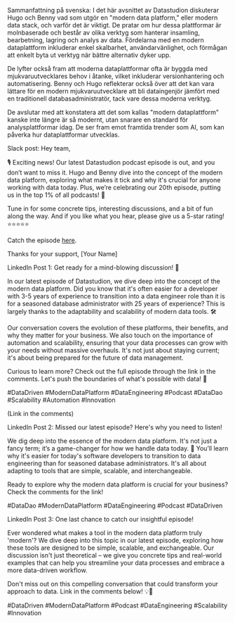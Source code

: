 Sammanfattning på svenska:
I det här avsnittet av Datastudion diskuterar Hugo och Benny vad som utgör en "modern data platform," eller modern data stack, och varför det är viktigt. De pratar om hur dessa plattformar är molnbaserade och består av olika verktyg som hanterar insamling, bearbetning, lagring och analys av data. Fördelarna med en modern dataplattform inkluderar enkel skalbarhet, användarvänlighet, och förmågan att enkelt byta ut verktyg när bättre alternativ dyker upp.

De lyfter också fram att moderna dataplattformar ofta är byggda med mjukvaruutvecklares behov i åtanke, vilket inkluderar versionhantering och automatisering. Benny och Hugo reflekterar också över att det kan vara lättare för en modern mjukvaruutvecklare att bli dataingenjör jämfört med en traditionell databasadministratör, tack vare dessa moderna verktyg.

De avslutar med att konstatera att det som kallas "modern dataplattform" kanske inte längre är så modernt, utan snarare en standard för analysplattformar idag. De ser fram emot framtida trender som AI, som kan påverka hur dataplattformar utvecklas.

Slack post:
Hey team,

🎙️ Exciting news! Our latest Datastudion podcast episode is out, and you don’t want to miss it. Hugo and Benny dive into the concept of the modern data platform, exploring what makes it tick and why it's crucial for anyone working with data today. Plus, we’re celebrating our 20th episode, putting us in the top 1% of all podcasts! 🎉

Tune in for some concrete tips, interesting discussions, and a bit of fun along the way. And if you like what you hear, please give us a 5-star rating! ⭐️⭐️⭐️⭐️⭐️

Catch the episode [here](link-to-podcast).

Thanks for your support,
[Your Name]

LinkedIn Post 1:
Get ready for a mind-blowing discussion! 🚀

In our latest episode of Datastudion, we dive deep into the concept of the modern data platform. Did you know that it's often easier for a developer with 3-5 years of experience to transition into a data engineer role than it is for a seasoned database administrator with 25 years of experience? This is largely thanks to the adaptability and scalability of modern data tools. 🛠️

Our conversation covers the evolution of these platforms, their benefits, and why they matter for your business. We also touch on the importance of automation and scalability, ensuring that your data processes can grow with your needs without massive overhauls. It's not just about staying current; it's about being prepared for the future of data management.

Curious to learn more? Check out the full episode through the link in the comments. Let's push the boundaries of what's possible with data! 💪

#DataDriven #ModernDataPlatform #DataEngineering #Podcast #DataDao #Scalability #Automation #Innovation

(Link in the comments)

LinkedIn Post 2:
Missed our latest episode? Here's why you need to listen!

We dig deep into the essence of the modern data platform. It's not just a fancy term; it’s a game-changer for how we handle data today. 🚀 You’ll learn why it's easier for today's software developers to transition to data engineering than for seasoned database administrators. It's all about adapting to tools that are simple, scalable, and interchangeable. 

Ready to explore why the modern data platform is crucial for your business? Check the comments for the link!

#DataDao #ModernDataPlatform #DataEngineering #Podcast #DataDriven

LinkedIn Post 3:
One last chance to catch our insightful episode!

Ever wondered what makes a tool in the modern data platform truly 'modern'? We dive deep into this topic in our latest episode, exploring how these tools are designed to be simple, scalable, and exchangeable. Our discussion isn't just theoretical – we give you concrete tips and real-world examples that can help you streamline your data processes and embrace a more data-driven workflow.

Don't miss out on this compelling conversation that could transform your approach to data. Link in the comments below! 💡🔗

#DataDriven #ModernDataPlatform #Podcast #DataEngineering #Scalability #Innovation